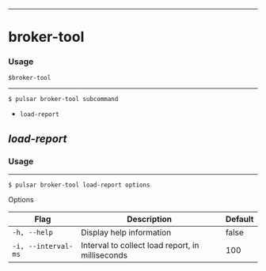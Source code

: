 ------------

# broker-tool

### Usage

`$broker-tool`

------------

```shell
$ pulsar broker-tool subcommand
```

* `load-report`

## <em>load-report</em>

### Usage

------------

```shell
$ pulsar broker-tool load-report options
```

Options

| Flag                | Description                                      | Default |
|---------------------|--------------------------------------------------|---------|
| `-h, --help`        | Display help information                         | false   |
| `-i, --interval-ms` | Interval to collect load report, in milliseconds | 100     |

